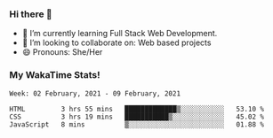 ### Hi there 👋

- 🌱 I’m currently learning Full Stack Web Development.
- 👯 I’m looking to collaborate on: Web based projects
- 😄 Pronouns: She/Her

### My WakaTime Stats!

<!--START_SECTION:waka-->
```text
Week: 02 February, 2021 - 09 February, 2021

HTML         3 hrs 55 mins   █████████████▒░░░░░░░░░░░   53.10 % 
CSS          3 hrs 19 mins   ███████████▒░░░░░░░░░░░░░   45.02 % 
JavaScript   8 mins          ▒░░░░░░░░░░░░░░░░░░░░░░░░   01.88 % 
```
<!--END_SECTION:waka-->
